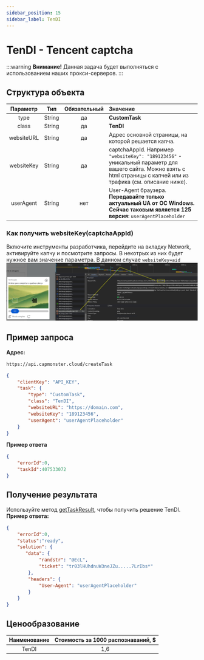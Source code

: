 ```yaml
---
sidebar_position: 15
sidebar_label: TenDI
---
```


# TenDI - Tencent captcha
:::warning **Внимание!**
Данная задача будет выполняться с использованием наших прокси-серверов.
:::
## **Структура объекта**
|**Параметр**|**Тип**|**Обязательный**|**Значение**|
| :-: | :-: | :-: | :- | 
|type|String|да|**CustomTask**|
|class|String|да|**TenDI**|
|websiteURL|String|да|Адрес основной страницы, на которой решается капча.|
|websiteKey|String|да|captchaAppId. Например `"websiteKey": "189123456"` - уникальный параметр для вашего сайта. Можно взять с html страницы с капчей или из трафика (см. описание ниже).|
|userAgent|String|нет|User-Agent браузера. **Передавайте только актуальный UA от ОС Windows. Сейчас таковым является 125 версия**: `userAgentPlaceholder`|
### Как получить websiteKey(captchaAppId)
Включите инструменты разработчика, перейдите на вкладку Network, активируйте капчу и посмотрите запросы. В некотрых из них будет нужное вам значение параметра. В данном случае `websiteKey=aid`
![](tendi-devtools.png) 
## **Пример запроса**
**Адрес:** 
```http
https://api.capmonster.cloud/createTask
```
```json
{
    "clientKey": "API_KEY",
    "task": {
        "type": "CustomTask",
        "class": "TenDI",
        "websiteURL": "https://domain.com",
        "websiteKey": "189123456",
        "userAgent": "userAgentPlaceholder"
    }
}
```
**Пример ответа**
```json
{
    "errorId":0,
    "taskId":407533072
}
```
## **Получение результата**
Используйте метод [getTaskResult](../api/methods/get-task-result.md), чтобы получить решение TenDI.
**Пример ответа:**
```json
{
    "errorId":0,
    "status":"ready",
    "solution": {
       "data": {
            "randstr": "@EcL",
            "ticket": "tr03lHUhdnuW3neJZu.....7LrIbs*"
        },
        "headers": {
            "User-Agent": "userAgentPlaceholder"
        }
    }
}
```
## **Ценообразование**
|**Наименование** |**Стоимость за 1000 распознаваний, $**|
| :-: | :-: |
|TenDI|1,6|
